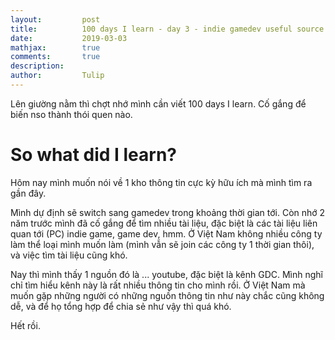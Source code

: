 ```yaml
---
layout:         post
title:          100 days I learn - day 3 - indie gamedev useful source
date:           2019-03-03
mathjax:        true
comments:       true
description:    
author:         Tulip
---
```


Lên giường nằm thì chợt nhớ mình cần viết 100 days I learn. Cố gắng để biến nso thành thói quen nào.

# So what did I learn?

Hôm nay mình muốn nói về 1 kho thông tin cực kỳ hữu ích mà mình tìm ra gần đây.

Mình dự định sẽ switch sang gamedev trong khoảng thời gian tới. Còn nhớ 2 năm trước mình đã cố gắng để tìm nhiều tài liệu, đặc biệt là các tài liệu liên quan tới (PC) indie game, game dev, hmm. Ở Việt Nam không nhiều công ty làm thể loại mình muốn làm (mình vẫn sẽ join các công ty 1 thời gian thôi), và việc tìm tài liệu cũng khó.

Nay thì mình thấy 1 nguồn đó là ... youtube, đặc biệt là kênh GDC. Mình nghĩ chỉ tìm hiểu kênh này là rất nhiều thông tin cho mình rồi. Ở Việt Nam mà muốn gặp những người có những nguồn thông tin như này chắc cũng không dễ, và để họ tổng hợp để chia sẻ như vậy thì quá khó.

Hết rồi.